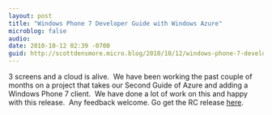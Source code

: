 ```yaml
---
layout: post
title: "Windows Phone 7 Developer Guide with Windows Azure"
microblog: false
audio:
date: 2010-10-12 02:39 -0700
guid: http://scottdensmore.micro.blog/2010/10/12/windows-phone-7-developer-guide-with-windows-azure.html
---
```


3 screens and a cloud is alive.  We have been working the past couple of months on a project that takes our Second Guide of Azure and adding a Windows Phone 7 client.  We have done a lot of work on this and happy with this release.  Any feedback welcome. Go get the RC release [here](http://wp7guide.codeplex.com/).